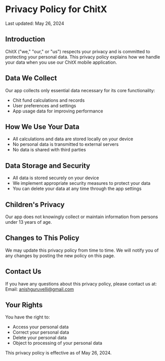 # Privacy Policy for ChitX

Last updated: May 26, 2024

## Introduction
ChitX ("we," "our," or "us") respects your privacy and is committed to protecting your personal data. This privacy policy explains how we handle your data when you use our ChitX mobile application.

## Data We Collect
Our app collects only essential data necessary for its core functionality:
- Chit fund calculations and records
- User preferences and settings
- App usage data for improving performance

## How We Use Your Data
- All calculations and data are stored locally on your device
- No personal data is transmitted to external servers
- No data is shared with third parties

## Data Storage and Security
- All data is stored securely on your device
- We implement appropriate security measures to protect your data
- You can delete your data at any time through the app settings

## Children's Privacy
Our app does not knowingly collect or maintain information from persons under 13 years of age.

## Changes to This Policy
We may update this privacy policy from time to time. We will notify you of any changes by posting the new policy on this page.

## Contact Us
If you have any questions about this privacy policy, please contact us at:
Email: anishguruvelli@gmail.com

## Your Rights
You have the right to:
- Access your personal data
- Correct your personal data
- Delete your personal data
- Object to processing of your personal data

This privacy policy is effective as of May 26, 2024. 